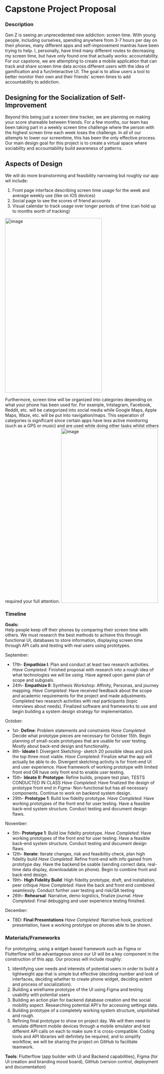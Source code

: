 # Capstone Project Proposal

### Description
 Gen Z is seeing an unprecedented new addiction: screen time. With young people, including ourselves, spending anywhere from 3-7 hours per day on their phones, many different apps and self-improvement mantras have been trying to help. I, personally, have tried many different routes to decreasing my screen time, but have only found one that actually works: accountability. For our capstone, we are attempting to create a mobile application that can track and share screen time data across different users with the idea of gamification and a fun/interactive UI. The goal is to allow users a tool to better monitor their own and their friends' screen times to add accountability to addiction. 
 ## Designing for the Socialization of Self-Improvement
 Beyond this being just a screen time tracker, we are  planning on making your score shareable between friends. For a few months, our team has been taking part in a weekly screen time challenge where the person with the highest screen time each week loses the challenge. In all of our attempts to lower our screentime, this has been the only effective process. Our main design goal for this project is to create a virtual space where sociability and accountability build awareness of patterns. 
 ## Aspects of Design
 We will do more brainstorming and feasibility narrowing but roughly our app wil include:
 1. Front page interface describing screen time usage for the week and average weekly use (like on IOS devices)
 2. Social page to see the scores of friend accounts
 3. Visual calendar to track usage over longer periods of time (can hold up to months worth of tracking)
<img width="316" height="569" alt="image" src="https://github.com/user-attachments/assets/8ef75ad2-a5c7-4b84-8bc0-ade9cad17a9b" />
<br>

Furthermore, screen time will be organized into categories depending on what your phone has been used for. For example, Intstagram, Facebook, Reddit, etc. will be categorized into social media while Google Maps, Apple Maps, Waze, etc. will be put into navigation/maps. This seperation of categories is significant since certain apps have less active monitoring (such as a GPS or music) and are used while doing other tasks whilst others required your full attention.
<img width="316" height="569" alt="image" src="/Users/lucasmeldrum/Desktop/GitHubProjects/CART470_CapstoneProject/Media/AppCategories.png" />
<br>

### Timeline
  **Goals:**
  <br>
    Help people keep off their phones by comparing their screen time with others. We must research the best methods to achieve this through functional UI, databases to store information, displaying screen time through API calls and testing with real users using prototypes.

  September: 
  <br>
  - 17th- **Empathize I**: Plan and conduct at least two research activities.
             _Have Completed_: Finished proposal with research into a rough idea of what technologies we will be using. Have agreed upon game plan of scope and subgoals.        
  - 24th- **Empathize II**: Synthesis Workshop: Affinity, Personas, and journey mapping.
             _Have Completed_: Have received feedback about the scope and academic requirements for the project and made adjustments. Completed two research activities with real participants (topic interviews about needs). Finalized software and frameworks to use and begin building a system design strategy for implementation.
    
  October:
  <br>
  - 1st- **Define**: Problem statements and constraints
             _Have Completed_: Decide what prototype pieces are necessary for October 15th. Begin planning of small-scale prototypes that are usable for user testing. Mostly about back-end design and functionality.
  - 8th- **Ideate I**: Divergent Sketching- sketch 20 possible ideas and pick the top three most viable.
             _Have Completed_: Finalize what the app will actually be able to do. Divergent sketching activity is for front-end UI and user experience. Have framework of working prototype with limited front end OR have only front end to enable user testing.
  - 15th- **Ideate II: Prototype**: Refine builds, prepare test plan, TESTS CONDUCTED IN CLASS
             _Have Completed_: Have finalized the design of prototype front end in Figma- Non-functional but has all necessary components. Continue to work on backend system design. 
 - 29th- **Prototype 1**: Build low fidelity prototype.
             _Have Completed_: Have working prototypes of the front end for user testing. Have a feasible back-end system structure. Conduct testing and document design flaws. 

  November:
<br>
 - 5th- **Prototype 1**: Build low fidelity prototype.
             _Have Completed_: Have working prototypes of the front end for user testing. Have a feasible back-end system structure. Conduct testing and document design flaws.
 - 12th- **Iterate**: Iterate changes, risk and feasibility check, plan high fidelity build
             _Have Completed_: Refine front-end with info gained from prototype day. Have the backend be usable (sending correct data, real-time data display, downloadable on phone). Begin to combine front and back-end design. 
 - 19th- **High Fidelity Build**: High fidelity prototype, draft, and installation, peer critique
             _Have Completed_: Have the back and front end combined seamlessly. Conduct further user testing and risk/QA testing
 - 26th- **Rehearsal**: Narrative, demo logistics, finalize journal.
             _Have Completed_: Final debugging and user experience testing finished.
   
  December:
  <br>
  - TBD: **Final Presentations**
             _Have Completed_: Narrative hook, practiced presentation, have a working prototype on phones able to be shown. 

### Materials/Frameworks
For prototyping, using a widget-based framework such as Figma or Flutterflow will be advantageous since our UI will be a key component in the construction of this app. Our process will include roughly: 
1. Identifying user needs and interests of potential users in order to build a lightweight app that is simple but effective (deciding number and look of interfaces, deciding whether to create phone widget, deciding extent and process of socialization).
2. Building a wireframe prototype of the UI using Figma and testing usability with potential users
3. Building an action plan for backend database creation and the social mobility aspect. Researching potential API's for accessing settings data.
4. Building prototype of a completely working system structure, unpolished and rough.
5. Refining final prototype to show on project day. 
We will then need to emulate different mobile devices through a mobile emulator and test different API calls on each to make sure it is cross-compatible. Coding tools and API libraries will definitely be required, and to simplify workflow, we will be sharing the project on GitHub to facilitate teamwork. 

**Tools**: Flutterflow (app builder with UI and Backend capabilities), Figma (for UI creation and branding mood board), GitHub (version control, deployment and documentation)
